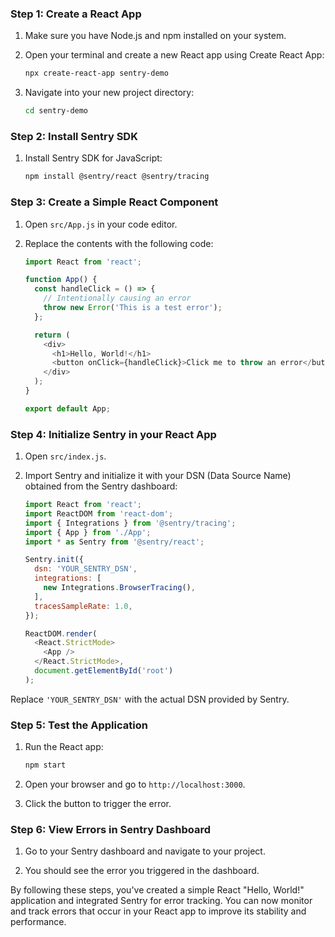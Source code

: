 ### Step 1: Create a React App

1. Make sure you have Node.js and npm installed on your system.

2. Open your terminal and create a new React app using Create React App:
   ```bash
   npx create-react-app sentry-demo
   ```

3. Navigate into your new project directory:
   ```bash
   cd sentry-demo
   ```

### Step 2: Install Sentry SDK

1. Install Sentry SDK for JavaScript:
   ```bash
   npm install @sentry/react @sentry/tracing
   ```

### Step 3: Create a Simple React Component

1. Open `src/App.js` in your code editor.

2. Replace the contents with the following code:
   ```javascript
   import React from 'react';

   function App() {
     const handleClick = () => {
       // Intentionally causing an error
       throw new Error('This is a test error');
     };

     return (
       <div>
         <h1>Hello, World!</h1>
         <button onClick={handleClick}>Click me to throw an error</button>
       </div>
     );
   }

   export default App;
   ```

### Step 4: Initialize Sentry in your React App

1. Open `src/index.js`.

2. Import Sentry and initialize it with your DSN (Data Source Name) obtained from the Sentry dashboard:
   ```javascript
   import React from 'react';
   import ReactDOM from 'react-dom';
   import { Integrations } from '@sentry/tracing';
   import { App } from './App';
   import * as Sentry from '@sentry/react';

   Sentry.init({
     dsn: 'YOUR_SENTRY_DSN',
     integrations: [
       new Integrations.BrowserTracing(),
     ],
     tracesSampleRate: 1.0,
   });

   ReactDOM.render(
     <React.StrictMode>
       <App />
     </React.StrictMode>,
     document.getElementById('root')
   );
   ```

Replace `'YOUR_SENTRY_DSN'` with the actual DSN provided by Sentry.

### Step 5: Test the Application

1. Run the React app:
   ```bash
   npm start
   ```

2. Open your browser and go to `http://localhost:3000`.

3. Click the button to trigger the error.

### Step 6: View Errors in Sentry Dashboard

1. Go to your Sentry dashboard and navigate to your project.

2. You should see the error you triggered in the dashboard.

By following these steps, you've created a simple React "Hello, World!" application and integrated Sentry for error tracking. You can now monitor and track errors that occur in your React app to improve its stability and performance.
